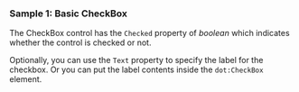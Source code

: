 ### Sample 1: Basic CheckBox

The CheckBox control has the `Checked` property of *boolean* which indicates whether the control is checked or not.

Optionally, you can use the `Text` property to specify the label for the checkbox. Or you can put the label contents inside the `dot:CheckBox` element.